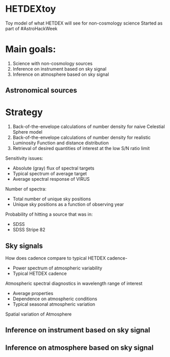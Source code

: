 HETDEXtoy
=========

Toy model of what HETDEX will see for non-cosmology science
Started as part of #AstroHackWeek

Main goals:
==========
1) Science with non-cosmology sources
2) Inference on instrument based on sky signal
3) Inference on atmosphere based on sky signal


Astronomical sources
---------------------

# Strategy
1) Back-of-the-envelope calculations of number density for naive Celestial Sphere model
2) Back-of-the-envelope calculations of number density for realistic Luminosity Function and distance distribution
3) Retrieval of desired quantities of interest at the low S/N ratio limit

Sensitivity issues:
+ Absolute (gray) flux of spectral targets
+ Typical spectrum of average target
+ Average spectral response of VIRUS

Number of spectra:
+ Total number of unique sky positions
+ Unique sky positions as a function of observing year

Probability of hitting a source that was in:
+ SDSS
+ SDSS Stripe 82


Sky signals
--------------------

How does cadence compare to typical HETDEX cadence-
+ Power spectrum of atmospheric variability
+ Typical HETDEX cadence

Atmospheric spectral diagnostics in wavelength range of interest
+ Average properties
+ Dependence on atmospheric conditions
+ Typical seasonal atmospheric variation

Spatial variation of Atmosphere


Inference on instrument based on sky signal
----------------------

Inference on atmosphere based on sky signal
---------------------


